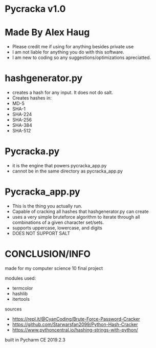 # Pycracka v1.0
# Made By Alex Haug
- Please credit me if using for anything besides private use
- I am not liable for anything you do with this software.
- I am new to coding so any suggestions/optimizations apreciatted.

# hashgenerator.py 
- creates a hash for any input. It does not do salt.
- Creates hashes in:
- MD-5
- SHA-1
- SHA-224
- SHA-256
- SHA-384
- SHA-512

# Pycracka.py
- it is the engine that powers pycracka_app.py
- cannot be in the same directory as pycracka_app.py

# Pycracka_app.py
- This is the thing you actually run.
- Capable of cracking all hashes that hashgenerator.py can create
- uses a very simple bruteforce algorithm to iterate through all combinations of a given character set/sets. 
- supports uppercase, lowercase, and digits
- DOES NOT SUPPORT SALT

# CONCLUSION/INFO
made for my computer science 10 final project

modules used:
- termcolor
- hashlib
- itertools

sources
- https://repl.it/@CyanCoding/Brute-Force-Password-Cracker
- https://github.com/Starwarsfan2099/Python-Hash-Cracker
- https://www.pythoncentral.io/hashing-strings-with-python/

built in Pycharm CE 2019.2.3
